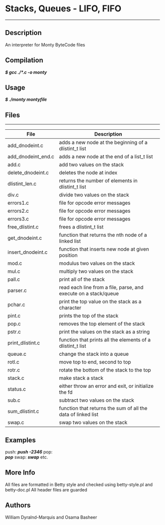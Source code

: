 # Stacks, Queues - LIFO, FIFO
---
## Description
An interpreter for Monty ByteCode files

## Compilation
___$ gcc ./*.c -o monty___

## Usage
___$ ./monty montyfile___

## Files
---
File|Description
---|---
add_dnodeint.c | adds a new node at the beginning of a dlistint_t list
add_dnodeint_end.c | adds a new node at the end of a list_t list
add.c | add two values on the stack
delete_dnodeint.c | deletes the node at index
dlistint_len.c | returns the number of elements in dlistint_t list
div.c | divide two values on the stack
errors1.c | file for opcode error messages
errors2.c | file for opcode error messages
errors3.c | file for opcode error messages
free_dlistint.c | frees a dlistint_t list
get_dnodeint.c | function that returns the nth node of a linked list
insert_dnodeint.c | function that inserts new node at given position
mod.c | modulus two values on the stack
mul.c | multiply two values on the stack
pall.c | print all of the stack
parser.c | read each line from a file, parse, and execute on a stack/queue
pchar.c | print the top value on the stack as a character
pint.c | prints the top of the stack
pop.c | removes the top element of the stack
pstr.c | print the values on the stack as a string
print_dlistint.c | function that prints all the elements of a dlistint_t list
queue.c | change the stack into a queue
rotl.c | move top to end, second to top
rotr.c | rotate the bottom of the stack to the top
stack.c | make stack a stack
status.c | either throw an error and exit, or initialize the fd
sub.c | subtract two values on the stack
sum_dlistint.c | function that returns the sum of all the data of linked list
swap.c | swap two values on the stack

## Examples
push: 
  ___push -2346___
pop:  
  ___pop___
swap:
  ___swap___
etc.

## More Info
All files are formatted in Betty style and checked using betty-style.pl and betty-doc.pl
All header files are guarded

## Authors
William Dyralnd-Marquis and Osama Basheer
